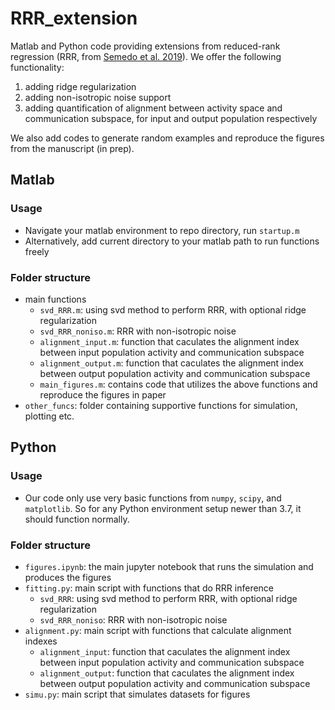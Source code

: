 # RRR_extension
Matlab and Python code providing extensions from reduced-rank regression (RRR, from [Semedo et al. 2019](https://doi.org/10.1016/j.neuron.2019.01.026)). We offer the following functionality:
1. adding ridge regularization
2. adding non-isotropic noise support
3. adding quantification of alignment between activity space and communication subspace, for input and output population respectively

We also add codes to generate random examples and reproduce the figures from the manuscript (in prep).


## Matlab 
### Usage
- Navigate your matlab environment to repo directory, run `startup.m`
- Alternatively, add current directory to your matlab path to run functions freely

### Folder structure
- main functions
    - `svd_RRR.m`: using svd method to perform RRR, with optional ridge regularization 
    - `svd_RRR_noniso.m`: RRR with non-isotropic noise
    - `alignment_input.m`: function that caculates the alignment index between input population activity and communication subspace
    - `alignment_output.m`: function that caculates the alignment index between output population activity and communication subspace
    - `main_figures.m`: contains code that utilizes the above functions and reproduce the figures in paper
- `other_funcs`: folder containing supportive functions for simulation, plotting etc.


## Python
### Usage
- Our code only use very basic functions from `numpy`, `scipy`, and `matplotlib`. So for any Python environment setup newer than 3.7, it should function normally.

### Folder structure
- `figures.ipynb`: the main jupyter notebook that runs the simulation and produces the figures
- `fitting.py`: main script with functions that do RRR inference
    - `svd_RRR`: using svd method to perform RRR, with optional ridge regularization 
    - `svd_RRR_noniso`: RRR with non-isotropic noise
- `alignment.py`: main script with functions that calculate alignment indexes
    - `alignment_input`: function that caculates the alignment index between input population activity and communication subspace
    - `alignment_output`: function that caculates the alignment index between output population activity and communication subspace
- `simu.py`: main script that simulates datasets for figures